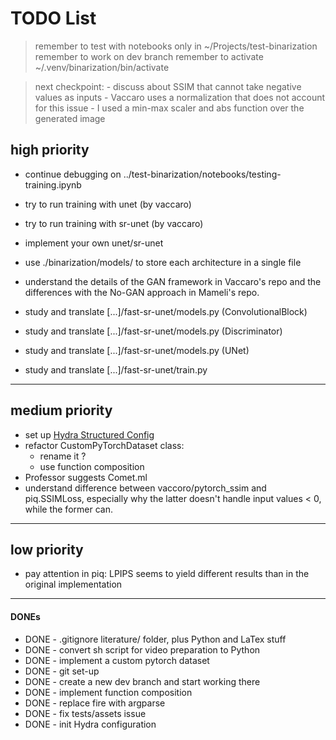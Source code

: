 TODO List
==========

> remember to test with notebooks only in ~/Projects/test-binarization
> remember to work on dev branch
> remember to activate ~/.venv/binarization/bin/activate

> next checkpoint:
    - discuss about SSIM that cannot take negative values as inputs
    - Vaccaro uses a normalization that does not account for this issue
    - I used a min-max scaler and abs function over the generated image

## high priority

- continue debugging on ../test-binarization/notebooks/testing-training.ipynb
- try to run training with unet (by vaccaro)
- try to run training with sr-unet (by vaccaro)
- implement your own unet/sr-unet

- use ./binarization/models/ to store each architecture in a single file
- understand the details of the GAN framework in Vaccaro's repo and the
    differences with the No-GAN approach in Mameli's repo.

- study and translate [...]/fast-sr-unet/models.py (ConvolutionalBlock)
- study and translate [...]/fast-sr-unet/models.py (Discriminator)
- study and translate [...]/fast-sr-unet/models.py (UNet)
- study and translate [...]/fast-sr-unet/train.py

---

## medium priority
- set up [Hydra Structured Config](https://hydra.cc/docs/advanced/terminology/#structured-config)
- refactor CustomPyTorchDataset class:
    - rename it ?
    - use function composition
- Professor suggests Comet.ml
- understand difference between vaccoro/pytorch\_ssim and piq.SSIMLoss,
    especially why the latter doesn't handle input values < 0, while the
    former can.

---

## low priority
- pay attention in piq: LPIPS seems to yield different results than in the
    original implementation

---

#### DONEs
- DONE - .gitignore literature/ folder, plus Python and LaTex stuff
- DONE - convert sh script for video preparation to Python
- DONE - implement a custom pytorch dataset
- DONE - git set-up
- DONE - create a new dev branch and start working there
- DONE - implement function composition
- DONE - replace fire with argparse
- DONE - fix tests/assets issue
- DONE - init Hydra configuration

